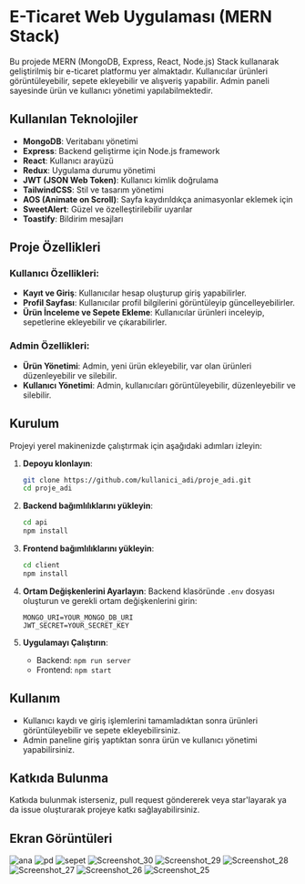 # E-Ticaret Web Uygulaması (MERN Stack)

Bu projede MERN (MongoDB, Express, React, Node.js) Stack kullanarak geliştirilmiş bir e-ticaret platformu yer almaktadır. Kullanıcılar ürünleri görüntüleyebilir, sepete ekleyebilir ve alışveriş yapabilir. Admin paneli sayesinde ürün ve kullanıcı yönetimi yapılabilmektedir.

## Kullanılan Teknolojiler

- **MongoDB**: Veritabanı yönetimi
- **Express**: Backend geliştirme için Node.js framework
- **React**: Kullanıcı arayüzü
- **Redux**: Uygulama durumu yönetimi
- **JWT (JSON Web Token)**: Kullanıcı kimlik doğrulama
- **TailwindCSS**: Stil ve tasarım yönetimi
- **AOS (Animate on Scroll)**: Sayfa kaydırıldıkça animasyonlar eklemek için
- **SweetAlert**: Güzel ve özelleştirilebilir uyarılar
- **Toastify**: Bildirim mesajları

## Proje Özellikleri

### Kullanıcı Özellikleri:
- **Kayıt ve Giriş**: Kullanıcılar hesap oluşturup giriş yapabilirler.
- **Profil Sayfası**: Kullanıcılar profil bilgilerini görüntüleyip güncelleyebilirler.
- **Ürün İnceleme ve Sepete Ekleme**: Kullanıcılar ürünleri inceleyip, sepetlerine ekleyebilir ve çıkarabilirler.

### Admin Özellikleri:
- **Ürün Yönetimi**: Admin, yeni ürün ekleyebilir, var olan ürünleri düzenleyebilir ve silebilir.
- **Kullanıcı Yönetimi**: Admin, kullanıcıları görüntüleyebilir, düzenleyebilir ve silebilir.

## Kurulum

Projeyi yerel makinenizde çalıştırmak için aşağıdaki adımları izleyin:

1. **Depoyu klonlayın**:
   ```bash
   git clone https://github.com/kullanici_adi/proje_adi.git
   cd proje_adi
   ```

2. **Backend bağımlılıklarını yükleyin**:
   ```bash
   cd api
   npm install
   ```

3. **Frontend bağımlılıklarını yükleyin**:
   ```bash
   cd client
   npm install
   ```

4. **Ortam Değişkenlerini Ayarlayın**:
   Backend klasöründe `.env` dosyası oluşturun ve gerekli ortam değişkenlerini girin:
   ```env
   MONGO_URI=YOUR_MONGO_DB_URI
   JWT_SECRET=YOUR_SECRET_KEY
   ```

5. **Uygulamayı Çalıştırın**:
   - Backend: `npm run server`
   - Frontend: `npm start`

## Kullanım

- Kullanıcı kaydı ve giriş işlemlerini tamamladıktan sonra ürünleri görüntüleyebilir ve sepete ekleyebilirsiniz.
- Admin paneline giriş yaptıktan sonra ürün ve kullanıcı yönetimi yapabilirsiniz.

## Katkıda Bulunma

Katkıda bulunmak isterseniz, pull request göndererek veya star'layarak ya da issue oluşturarak projeye katkı sağlayabilirsiniz.

## Ekran Görüntüleri


![ana](https://github.com/user-attachments/assets/b8af8a86-6da0-490a-878a-aded3c33d561)
![pd](https://github.com/user-attachments/assets/1fba90f3-50f4-48db-bd38-249b392c137c)
![sepet](https://github.com/user-attachments/assets/2e35c68d-3dd9-4419-937e-2933c306269a)
![Screenshot_30](https://github.com/user-attachments/assets/09ed26ef-7a34-4692-b066-760a9ee19400)
![Screenshot_29](https://github.com/user-attachments/assets/eb13adc3-0146-474e-9e92-6f3e46e575ae)
![Screenshot_28](https://github.com/user-attachments/assets/19467c5f-6eed-483e-9459-08d460420fd7)
![Screenshot_27](https://github.com/user-attachments/assets/e6a2bfd5-4479-4055-b20f-0915c40742c8)
![Screenshot_26](https://github.com/user-attachments/assets/c55e7504-610f-4163-ad29-1fffd738f146)
![Screenshot_25](https://github.com/user-attachments/assets/095bf12b-9e8e-4b90-b7fd-27adc0a5d6d2)
